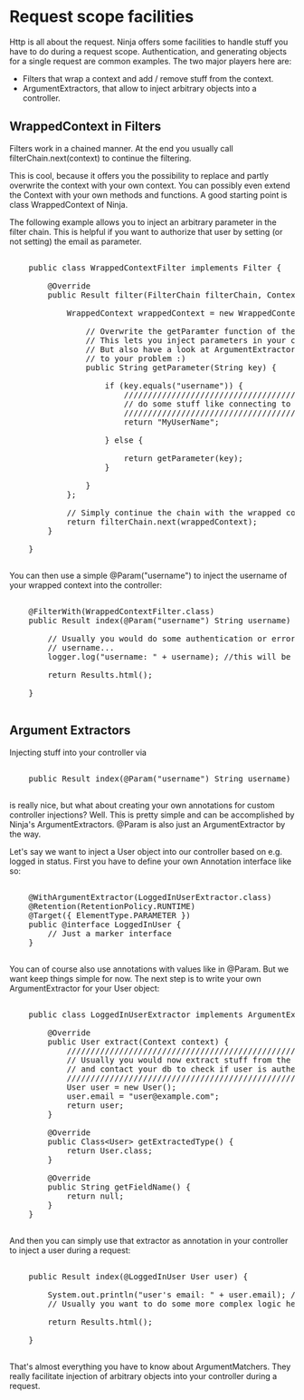 Request scope facilities
========================

Http is all about the request. Ninja offers some facilities to handle stuff you have to
do during a request scope. Authentication, and generating objects for a single request are
common examples. The two major players here are:

 * Filters that wrap a context and add / remove stuff from the context.
 * ArgumentExtractors, that allow to inject arbitrary objects into a controller.


WrappedContext in Filters
-------------------------

Filters work in a chained manner. At the end you usually call filterChain.next(context) to continue
the filtering.

This is cool, because it offers you the possibility to replace and partly overwrite the context 
with your own context. You can possibly even extend the Context with your own methods and
functions. A good starting point is class WrappedContext of Ninja.

The following example allows you to inject an arbitrary parameter in the filter chain. This is helpful
if you want to authorize that user by setting (or not setting) the email as parameter.


<pre class="prettyprint">

    public class WrappedContextFilter implements Filter {

        @Override
        public Result filter(FilterChain filterChain, Context context) {
        
            WrappedContext wrappedContext = new WrappedContext(context) {
            
                // Overwrite the getParamter function of the context.
                // This lets you inject parameters in your controller via @Param("username")
                // But also have a look at ArgumentExtractors. Maybe they are a cleaner solution
                // to your problem :)
                public String getParameter(String key) {
                
                    if (key.equals("username")) {
                        //////////////////////////////////////////////////////////////////////////                    
                        // do some stuff like connecting to your database and verifying the user. 
                        //////////////////////////////////////////////////////////////////////////
                        return "MyUserName";
                    
                    } else {
                    
                        return getParameter(key);
                    }
                
                }            
            };
        
            // Simply continue the chain with the wrapped context
            return filterChain.next(wrappedContext);
        }
  
    }
    
</pre>



You can then use a simple @Param("username") to inject the username of your wrapped context into the controller:

<pre class="prettyprint">

    @FilterWith(WrappedContextFilter.class)
    public Result index(@Param("username") String username) {
    
        // Usually you would do some authentication or error handling with
        // username...
        logger.log("username: " + username); //this will be MyUserName

        return Results.html();

    }
    
</pre>    



Argument Extractors
-------------------

Injecting stuff into your controller via 

<pre class="prettyprint">

    public Result index(@Param("username") String username) { ... }
    
</pre>

is really nice, but what about creating your own annotations for custom controller injections? 
Well. This is pretty simple and can be accomplished by Ninja's ArgumentExtractors. @Param is also
just an ArgumentExtractor by the way.

Let's say we want to inject a User object into our controller based on e.g. logged in status. 
First you have to define your own Annotation interface like so:

<pre class="prettyprint">

    @WithArgumentExtractor(LoggedInUserExtractor.class)
    @Retention(RetentionPolicy.RUNTIME)
    @Target({ ElementType.PARAMETER })
    public @interface LoggedInUser {
        // Just a marker interface
    }
    
</pre>

You can of course also use annotations with values like in @Param. But we want keep things simple for now.
The next step is to write your own ArgumentExtractor for your User object:

<pre class="prettyprint">

    public class LoggedInUserExtractor implements ArgumentExtractor&#60;User&#62; {

        @Override
        public User extract(Context context) {                    
            //////////////////////////////////////////////////////////////////
            // Usually you would now extract stuff from the context
            // and contact your db to check if user is authenticated or so...        
            ///////////////////////////////////////////////////////////////////
            User user = new User();
            user.email = "user@example.com";
            return user;
        }

        @Override
        public Class&#60;User&#62; getExtractedType() {
            return User.class;
        }

        @Override
        public String getFieldName() {
            return null;
        }
    }
    
</pre>

And then you can simply use that extractor as annotation in your controller to inject a user during a request:

<pre class="prettyprint">

    public Result index(@LoggedInUser User user) {
    
        System.out.println("user's email: " + user.email); //will be user@example.com
        // Usually you want to do some more complex logic here...

        return Results.html();

    }
    
</pre>


That's almost everything you have to know about ArgumentMatchers. They really facilitate injection of arbitrary objects into
your controller during a request.

 


